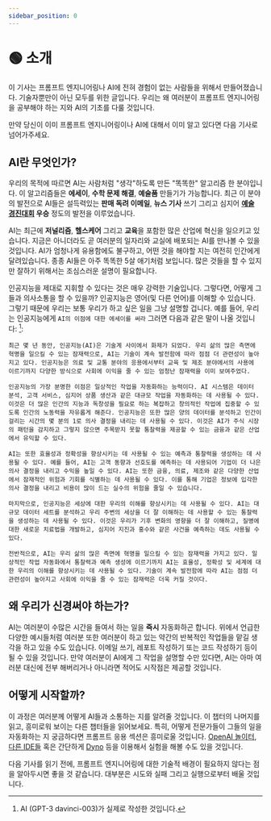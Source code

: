 ```yaml
---
sidebar_position: 0
---
```


# 🟢 소개

이 기사는 프롬프트 엔지니어링나 AI에 전혀 경험이 없는 사람들을 위해서 만들어졌습니다. 기술자뿐만이 아닌 모두를 위한 글입니다. 우리는 왜 여러분이 프롬프트 엔지니어링을 공부해야 하는 지와 AI의 기초를 다룰 것입니다.

만약 당신이 이미 프롬프트 엔지니어링이나 AI에 대해서 이미 알고 있다면 다음 기사로 넘어가주세요.

## AI란 무엇인가?

우리의 목적에 따르면 AI는 사람처럼 "생각"하도록 만든 "똑똑한" 알고리즘 한 분야입니다.
이 알고리즘들은 **에세이**, **수학 문제 해결**, **예술품** 만들기가 가능합니다.
최근 이 분야의 발전으로 AI들은 설득력있는 **판매 독려 이메일**, **뉴스 기사** 쓰기 그리고 심지어 **[예술 경진대회](https://impakter.com/art-made-by-ai-wins-fine-arts-competition/) 우승** 정도의 발전을 이루었습니다.

AI는 최근에 **저널리즘**, **헬스케어** 그리고 **교육**을 포함한 많은 산업에 혁신을 일으키고 있습니다.
지금은 아니더라도 곧 여러분의 일자리와 교실에 배포되는 AI를 만나볼 수 있을 것입니다.
AI가 엄청나게 유용함에도 불구하고, 어떤 것을 해야할 지는 여전히 인간에게 달려있습니다.
종종 AI들은 아주 똑똑한 5살 애기처럼 보입니다. 많은 것들을 할 수 있지만 잘하기 위해서는 조심스러운 설명이 필요합니다.

인공지능을 제대로 지휘할 수 있다는 것은 매우 강력한 기술입니다. 그렇다면, 어떻게 그들과 의사소통을 할 수 있을까?
인공지능은 영어(및 다른 언어)를 이해할 수 있습니다. 그렇기 때문에 우리는 보통 우리가 하고 싶은 일을 그냥 설명할 겁니다. 예를 들어, 우리는 인공지능에게
`AI의 이점에 대한 에세이를 써라` 그러면 다음과 같은 말이 나올 것입니다: [^2]:

```
최근 몇 년 동안, 인공지능(AI)은 기술계 사이에서 화제가 되었다. 우리 삶의 많은 측면에 혁명을 일으킬 수 있는 잠재력으로, AI는 기술이 계속 발전함에 따라 점점 더 관련성이 높아지고 있다. 인공지능은 의료 및 교통 분야의 응용에서부터 교육 및 제조 분야에서의 사용에 이르기까지 다양한 방식으로 사회에 이익을 줄 수 있는 엄청난 잠재력을 이미 보여주었다.

인공지능의 가장 분명한 이점은 일상적인 작업을 자동화하는 능력이다. AI 시스템은 데이터 분석, 고객 서비스, 심지어 상품 생산과 같은 대규모 작업을 자동화하는 데 사용될 수 있다. 이것은 더 많은 인간의 지능과 독창성을 필요로 하는 복잡하고 창의적인 작업에 집중할 수 있도록 인간의 노동력을 자유롭게 해준다. 인공지능은 또한 많은 양의 데이터를 분석하고 인간이 걸리는 시간의 몇 분의 1로 의사 결정을 내리는 데 사용될 수 있다. 이것은 AI가 주식 시장의 패턴을 감지하고 그렇지 않으면 주목받지 못할 통찰력을 제공할 수 있는 금융과 같은 산업에서 유익할 수 있다.

AI는 또한 효율성과 정확성을 향상시키는 데 사용될 수 있는 예측과 통찰력을 생성하는 데 사용될 수 있다. 예를 들어, AI는 고객 동향과 선호도를 예측하는 데 사용되어 기업이 더 나은 의사 결정을 내리고 수익을 높일 수 있다. AI는 또한 금융, 의료, 제조와 같은 다양한 산업에서 잠재적인 위험과 기회를 식별하는 데 사용될 수 있다. 이를 통해 기업은 정보에 입각한 의사 결정을 내리고 비용이 많이 드는 실수의 위험을 줄일 수 있습니다.

마지막으로, 인공지능은 세상에 대한 우리의 이해를 향상시키는 데 사용될 수 있다. AI는 대규모 데이터 세트를 분석하고 우리 주변의 세상을 더 잘 이해하는 데 사용할 수 있는 통찰력을 생성하는 데 사용될 수 있다. 이것은 우리가 기후 변화의 영향을 더 잘 이해하고, 질병에 대한 새로운 치료법을 개발하고, 심지어 지진과 홍수와 같은 사건을 예측하는 데도 사용될 수 있다.

전반적으로, AI는 우리 삶의 많은 측면에 혁명을 일으킬 수 있는 잠재력을 가지고 있다. 일상적인 작업 자동화에서 통찰력과 예측 생성에 이르기까지 AI는 효율성, 정확성 및 세계에 대한 우리의 이해를 향상시키는 데 사용될 수 있다. 기술이 계속 발전함에 따라 AI는 점점 더 관련성이 높아지고 사회에 이익을 줄 수 있는 잠재력은 더욱 커질 것이다.
```

## 왜 우리가 신경써야 하는가?

AI는 여러분이 수많은 시간을 들여서 하는 일을 **즉시** 자동화하곤 합니다.
위에서 언급한 다양한 예시들처럼 여러분 또한 여러분이 하고 있는 약간의 반복적인 작업들을 맡길 생각을 하고 있을 수도 있습니다.
이메일 쓰기, 레포트 작성하기 또는 코드 작성하기 등이 될 수 있을 것입니다. 만약 여러분이 AI에게 그 작업을 설명할 수만 있다면,
AI는 아마 여러분 대신에 전부 해버리거나 아니라면 적어도 시작점은 제공할 것입니다.


## 어떻게 시작할까?

이 과정은 여러분께 어떻게 AI들과 소통하는 지를 알려줄 것입니다.
이 챕터의 나머지를 읽고, 흥미로워 보이는 다른 챕터들을 읽어보세요.
특히, 어떻게 전문가들이 그들의 일을 자동화하는 지 궁금하다면 프롬프트 응용 섹션은 흥미로울 것입니다.
[OpenAI 놀이터](https://beta.openai.com/playground), [다른 IDE들](https://learnprompting.org/docs/tooling/IDEs/intro) 혹은 간단하게 [Dyno](https://trydyno.com) 등을 이용해서 실험을 해볼 수도 있을 것입니다.

다음 기사를 읽기 전에, 프롬프트 엔지니어링에 대한 기술적 배경이 필요하지 않다는 점을 알아두시면 좋을 것 같습니다. 대부분은 시도와 실패 그리고 실행으로부터 배울 것입니다.


[^1]: 엄밀히 말하면, 그들은 인간처럼 "생각"하지 않지만, 이것은 그것을 설명하는 간단한 방법이다.
[^2]: AI (GPT-3 davinci-003)가 실제로 작성한 것입니다.
